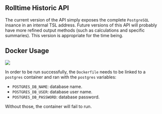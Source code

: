 ## Rolltime Historic API
The current version of the API simply exposes the complete `PostgreSQL` insance in an internal TSL address. Future versions of this API will probably have more refined output methods (such as calculations and specific summaries). This version is appropriate for the time being.

## Docker Usage
[![](https://badge.imagelayers.io/luiscape/rolltime-historic-api:latest.svg)](https://imagelayers.io/?images=luiscape/rolltime-historic-api:latest 'Get your own badge on imagelayers.io')

In order to be run successfully, the `Dockerfile` needs to be linked to a `postgres` container and ran with the `postgres` variables:

* `POSTGRES_DB_NAME`: database name.
* `POSTGRES_DB_USER`: database user name.
* `POSTGRES_DB_PASSWORD`: database password.

Without those, the container will fail to run.
